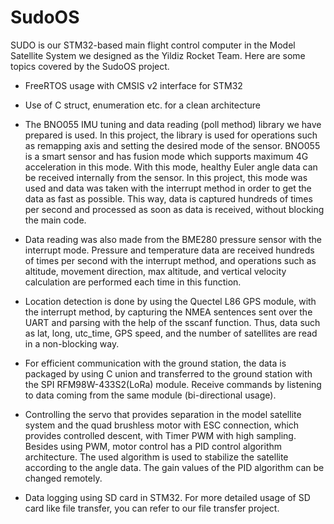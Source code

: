 # SudoOS

SUDO is our STM32-based main flight control computer in the Model Satellite System we designed as the Yildiz Rocket Team. Here are some topics covered by the SudoOS project.
 
- FreeRTOS usage with CMSIS v2 interface for STM32
 
- Use of C struct, enumeration etc. for a clean architecture
 
- The BNO055 IMU tuning and data reading (poll method) library we have prepared is used. In this project, the library is used for operations such as remapping axis and setting the desired mode of the sensor. BNO055 is a smart sensor and has fusion mode which supports maximum 4G acceleration in this mode. With this mode, healthy Euler angle data can be received internally from the sensor. In this project, this mode was used and data was taken with the interrupt method in order to get the data as fast as possible. This way, data is captured hundreds of times per second and processed as soon as data is received, without blocking the main code.
 
- Data reading was also made from the BME280 pressure sensor with the interrupt mode. Pressure and temperature data are received hundreds of times per second with the interrupt method, and operations such as altitude, movement direction, max altitude, and vertical velocity calculation are performed each time in this function.
 
- Location detection is done by using the Quectel L86 GPS module, with the interrupt method, by capturing the NMEA sentences sent over the UART and parsing with the help of the sscanf function. Thus, data such as lat, long, utc_time, GPS speed, and the number of satellites are read in a non-blocking way.
 
- For efficient communication with the ground station, the data is packaged by using C union and transferred to the ground station with the SPI RFM98W-433S2(LoRa) module. Receive commands by listening to data coming from the same module (bi-directional usage).
 
- Controlling the servo that provides separation in the model satellite system and the quad brushless motor with ESC connection, which provides controlled descent, with Timer PWM with high sampling. Besides using PWM, motor control has a PID control algorithm architecture. The used algorithm is used to stabilize the satellite according to the angle data. The gain values of the PID algorithm can be changed remotely.

- Data logging using SD card in STM32. For more detailed usage of SD card like file transfer, you can refer to our file transfer project.